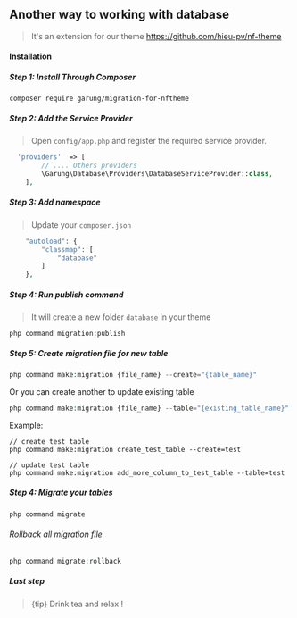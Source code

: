 ## Another way to working with database
 > It's an extension for our theme https://github.com/hieu-pv/nf-theme

#### Installation
##### Step 1: Install Through Composer
```
composer require garung/migration-for-nftheme
```
##### Step 2: Add the Service Provider
> Open `config/app.php` and register the required service provider.

```php
  'providers'  => [
        // .... Others providers
        \Garung\Database\Providers\DatabaseServiceProvider::class,
    ],
```
##### Step 3: Add namespace
> Update your `composer.json`

```php
    "autoload": {
        "classmap": [
            "database"
        ]
    },
```

##### Step 4: Run publish command
> It will create a new folder `database` in your theme

```
php command migration:publish
```

##### Step 5: Create migration file for new table

```php
php command make:migration {file_name} --create="{table_name}"
```

Or you can create another to update existing table
```php
php command make:migration {file_name} --table="{existing_table_name}"
```

Example:
```
// create test table
php command make:migration create_test_table --create=test

// update test table
php command make:migration add_more_column_to_test_table --table=test
```

##### Step 4: Migrate your tables

```php
php command migrate
```
###### Rollback all migration file

```php
php command migrate:rollback
```

##### Last step
> {tip} Drink tea and relax !
